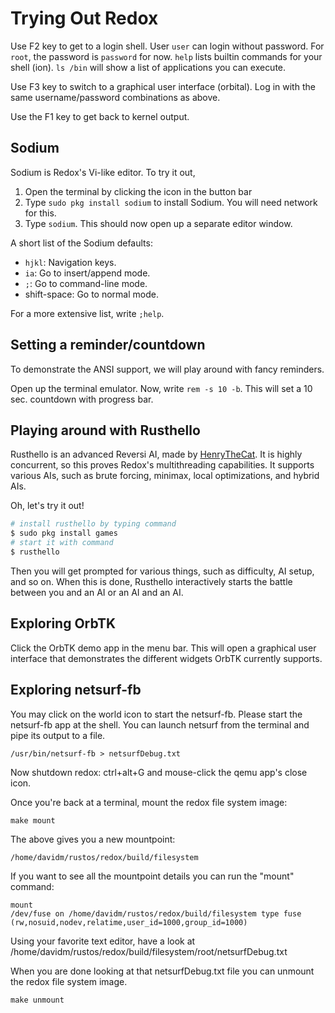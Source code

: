 Trying Out Redox
===============

Use F2 key to get to a login shell. User `user` can login without password. For `root`, the password is `password` for now. `help` lists builtin commands for your shell (ion). `ls /bin` will show a list of applications you can execute.

Use F3 key to switch to a graphical user interface (orbital). Log in with the same username/password combinations as above.

Use the F1 key to get back to kernel output.

Sodium
------

Sodium is Redox's Vi-like editor. To try it out,
1. Open the terminal by clicking the icon in the button bar
2. Type `sudo pkg install sodium` to install Sodium. You will need network for this.
3. Type `sodium`. This should now open up a separate editor window.

A short list of the Sodium defaults:

- `hjkl`: Navigation keys.
- `ia`: Go to insert/append mode.
- `;`: Go to command-line mode.
- shift-space: Go to normal mode.

For a more extensive list, write `;help`.

Setting a reminder/countdown
----------------------------

To demonstrate the ANSI support, we will play around with fancy reminders.

Open up the terminal emulator. Now, write `rem -s 10 -b`. This will set a 10 sec. countdown with progress bar.

Playing around with Rusthello
-----------------------------

Rusthello is an advanced Reversi AI, made by [HenryTheCat]. It is highly concurrent, so this proves Redox's multithreading capabilities. It supports various AIs, such as brute forcing, minimax, local optimizations, and hybrid AIs.

Oh, let's try it out!

```sh
# install rusthello by typing command
$ sudo pkg install games
# start it with command
$ rusthello
```

Then you will get prompted for various things, such as difficulty, AI setup, and so on. When this is done, Rusthello interactively starts the battle between you and an AI or an AI and an AI.

Exploring OrbTK
---------------

Click the OrbTK demo app in the menu bar. This will open a graphical user interface that demonstrates the different widgets OrbTK currently supports.

[HenryTheCat]: https://github.com/HenryTheCat

Exploring netsurf-fb
--------------------
You may click on the world icon to start the netsurf-fb.  Please start the netsurf-fb app at the shell.
You can launch netsurf from the terminal and pipe its output to a file.
```
/usr/bin/netsurf-fb > netsurfDebug.txt
```

Now shutdown redox:  ctrl+alt+G and mouse-click the qemu app's close icon.

Once you're back at a terminal, mount the redox file system image:
```
make mount
```
The above gives you a new mountpoint:
```
/home/davidm/rustos/redox/build/filesystem
```

If you want to see all the mountpoint details you can run the "mount" command:
```
mount
/dev/fuse on /home/davidm/rustos/redox/build/filesystem type fuse (rw,nosuid,nodev,relatime,user_id=1000,group_id=1000)
```

Using your favorite text editor, have a look at /home/davidm/rustos/redox/build/filesystem/root/netsurfDebug.txt

When you are done looking at that netsurfDebug.txt file you can unmount the redox file system image.
```
make unmount
```
